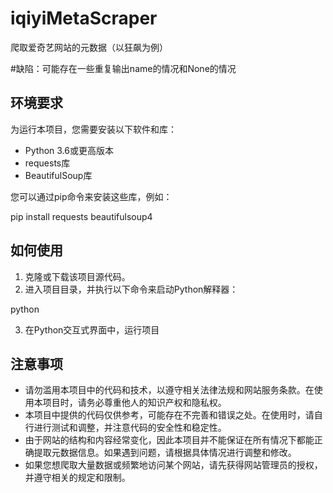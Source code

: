 # iqiyiMetaScraper
爬取爱奇艺网站的元数据（以狂飙为例）



#缺陷：可能存在一些重复输出name的情况和None的情况




## 环境要求

为运行本项目，您需要安装以下软件和库：

- Python 3.6或更高版本
- requests库
- BeautifulSoup库

您可以通过pip命令来安装这些库，例如：

pip install requests beautifulsoup4


## 如何使用

1. 克隆或下载该项目源代码。
2. 进入项目目录，并执行以下命令来启动Python解释器：

python


3. 在Python交互式界面中，运行项目


## 注意事项

- 请勿滥用本项目中的代码和技术，以遵守相关法律法规和网站服务条款。在使用本项目时，请务必尊重他人的知识产权和隐私权。
- 本项目中提供的代码仅供参考，可能存在不完善和错误之处。在使用时，请自行进行测试和调整，并注意代码的安全性和稳定性。
- 由于网站的结构和内容经常变化，因此本项目并不能保证在所有情况下都能正确提取元数据信息。如果遇到问题，请根据具体情况进行调整和修改。
- 如果您想爬取大量数据或频繁地访问某个网站，请先获得网站管理员的授权，并遵守相关的规定和限制。


